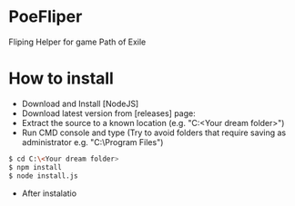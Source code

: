 # PoeFliper
Fliping Helper for game Path of Exile

# How to install

  - Download and Install [NodeJS]
  - Download latest version from [releases] page: 
  - Extract the source to a known location (e.g. "C:\<Your dream folder>")
  - Run CMD console and type (Try to avoid folders that require saving as administrator e.g. "C:\Program Files")
```sh
$ cd C:\<Your dream folder>
$ npm install
$ node install.js
```
  - After instalatio

